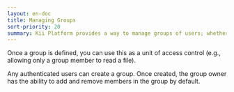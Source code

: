 ```yaml
---
layout: en-doc
title: Managing Groups
sort-priority: 20
summary: Kii Platform provides a way to manage groups of users; whether it's for sharing pictures or for group chatting, you can leverage this functionality to easily create fun, social applications.
---
```


Once a group is defined, you can use this as a unit of access control (e.g., allowing only a group member to read a file).

Any authenticated users can create a group. Once created, the group owner has the ability to add and remove members in the group by default.
